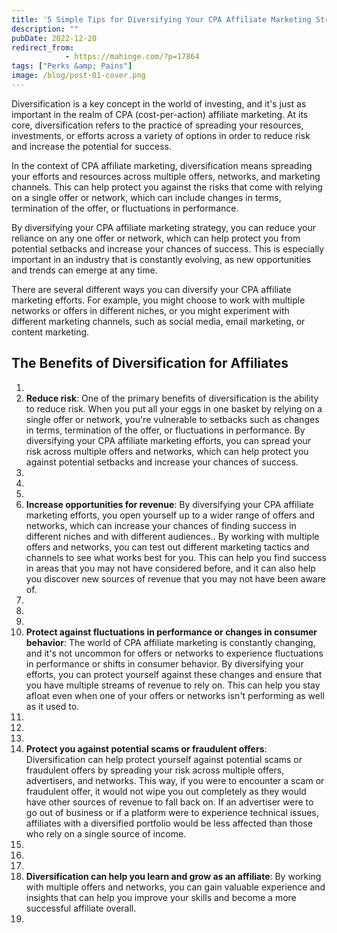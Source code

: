 ```yaml
---
title: '5 Simple Tips for Diversifying Your CPA Affiliate Marketing Strategy'
description: ""
pubDate: 2022-12-20
redirect_from:
            - https://mahinge.com/?p=17864
tags: ["Perks &amp; Pains"]
image: /blog/post-01-cover.png
---
```

<!-- wp:paragraph -->

Diversification is a key concept in the world of investing, and it's just as important in the realm of CPA (cost-per-action) affiliate marketing. At its core, diversification refers to the practice of spreading your resources, investments, or efforts across a variety of options in order to reduce risk and increase the potential for success.

<!-- /wp:paragraph -->

<!-- wp:paragraph -->

In the context of CPA affiliate marketing, diversification means spreading your efforts and resources across multiple offers, networks, and marketing channels. This can help protect you against the risks that come with relying on a single offer or network, which can include changes in terms, termination of the offer, or fluctuations in performance.

<!-- /wp:paragraph -->

<!-- wp:paragraph -->

By diversifying your CPA affiliate marketing strategy, you can reduce your reliance on any one offer or network, which can help protect you from potential setbacks and increase your chances of success. This is especially important in an industry that is constantly evolving, as new opportunities and trends can emerge at any time.

<!-- /wp:paragraph -->

<!-- wp:paragraph -->

There are several different ways you can diversify your CPA affiliate marketing efforts. For example, you might choose to work with multiple networks or offers in different niches, or you might experiment with different marketing channels, such as social media, email marketing, or content marketing.

<!-- /wp:paragraph -->

<!-- wp:generateblocks/headline {"uniqueId":"155c85fc","backgroundColor":"","textColor":""} -->

## The Benefits of Diversification for Affiliates

<!-- /wp:generateblocks/headline -->

<!-- wp:list {"ordered":true} -->

1.  <!-- wp:list-item -->
2.  **Reduce risk**: One of the primary benefits of diversification is the ability to reduce risk. When you put all your eggs in one basket by relying on a single offer or network, you're vulnerable to setbacks such as changes in terms, termination of the offer, or fluctuations in performance. By diversifying your CPA affiliate marketing efforts, you can spread your risk across multiple offers and networks, which can help protect you against potential setbacks and increase your chances of success.
3.  <!-- /wp:list-item -->
4.
5.  <!-- wp:list-item -->
6.  **Increase opportunities for revenue**: By diversifying your CPA affiliate marketing efforts, you open yourself up to a wider range of offers and networks, which can increase your chances of finding success in different niches and with different audiences.. By working with multiple offers and networks, you can test out different marketing tactics and channels to see what works best for you. This can help you find success in areas that you may not have considered before, and it can also help you discover new sources of revenue that you may not have been aware of.
7.  <!-- /wp:list-item -->
8.
9.  <!-- wp:list-item -->
10. **Protect against fluctuations in performance or changes in consumer behavior**: The world of CPA affiliate marketing is constantly changing, and it's not uncommon for offers or networks to experience fluctuations in performance or shifts in consumer behavior. By diversifying your efforts, you can protect yourself against these changes and ensure that you have multiple streams of revenue to rely on. This can help you stay afloat even when one of your offers or networks isn't performing as well as it used to.
11. <!-- /wp:list-item -->
12.
13. <!-- wp:list-item -->
14. **Protect you against potential scams or fraudulent offers**: Diversification can help protect yourself against potential scams or fraudulent offers by spreading your risk across multiple offers, advertisers, and networks. This way, if you were to encounter a scam or fraudulent offer, it would not wipe you out completely as they would have other sources of revenue to fall back on. If an advertiser were to go out of business or if a platform were to experience technical issues, affiliates with a diversified portfolio would be less affected than those who rely on a single source of income.
15. <!-- /wp:list-item -->
16.
17. <!-- wp:list-item -->
18. **Diversification can help you learn and grow as an affiliate**: By working with multiple offers and networks, you can gain valuable experience and insights that can help you improve your skills and become a more successful affiliate overall.
19. <!-- /wp:list-item -->

<!-- /wp:list -->

<!-- wp:paragraph -->

<!-- /wp:paragraph -->

